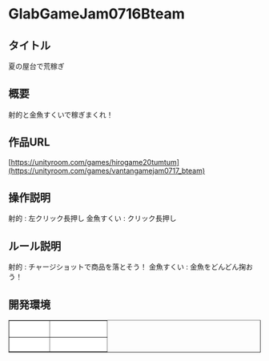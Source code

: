 # GlabGameJam0716Bteam

## タイトル
夏の屋台で荒稼ぎ

## 概要  
射的と金魚すくいで稼ぎまくれ！

## 作品URL  
[https://unityroom.com/games/hirogame20tumtum](https://unityroom.com/games/vantangamejam0717_bteam)

## 操作説明

射的 : 左クリック長押し
金魚すくい : クリック長押し

## ルール説明
射的 : チャージショットで商品を落とそう！
金魚すくい : 金魚をどんどん掬おう！

## 開発環境

<table border="1" width="300">
<tr>
<th bgcolor="#FFFFFF"><font color="#FFFFFF">エンジン</font></th>
<th bgcolor="#FFFFFF"><font color="#FFFFFF">バージョン</font></th>
</tr>
 <tr>
<th bgcolor="#FFFFFF"><font color="#FFFFFF">Unity3D</font></th>
<th bgcolor="#FFFFFF"><font color="#FFFFFF">2021.3.25f1</font></th>
</tr>
</table>
